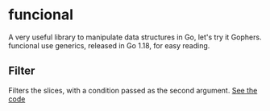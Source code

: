 # funcional

A very useful library to manipulate data structures in Go, let's try it Gophers. funcional use generics, released in Go 1.18, for easy reading.


## Filter

Filters the slices, with a condition passed as the second argument. [See the code](https://go.dev/play/p/n3NGUivkliE)



